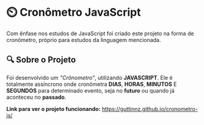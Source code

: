 # ⏲️ Cronômetro JavaScript
Com ênfase nos estudos de JavaScript foi criado este projeto na forma de cronômetro, próprio para estudos da linguagem mencionada.

## 🔍 Sobre o Projeto
Foi desenvolvido um *"Crônometro"*, utilizando **JAVASCRIPT**. Ele é totalmente assíncrono onde cronômetra **DIAS**, **HORAS**, **MINUTOS** E **SEGUNDOS** para determinado evento, seja no **futuro** ou quando já aconteceu no **passado**.

**Link para ver o projeto funcionando:** https://guttinnz.github.io/cronometro-js/
